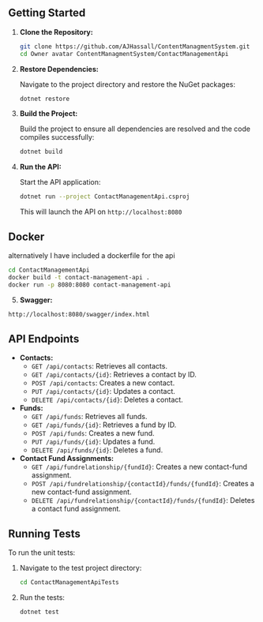 
## Getting Started

1. **Clone the Repository:**

    ```bash
    git clone https://github.com/AJHassall/ContentManagmentSystem.git
    cd Owner avatar ContentManagmentSystem/ContactManagementApi
    ```

2. **Restore Dependencies:**

    Navigate to the project directory and restore the NuGet packages:

    ```bash
    dotnet restore
    ```

3. **Build the Project:**

    Build the project to ensure all dependencies are resolved and the code compiles successfully:

    ```bash
    dotnet build
    ```

4. **Run the API:**

    Start the API application:

    ```bash
    dotnet run --project ContactManagementApi.csproj
    ```

    This will launch the API on `http://localhost:8080`

## Docker

alternatively I have included a dockerfile for the api

```bash
cd ContactManagementApi
docker build -t contact-management-api .
docker run -p 8080:8080 contact-management-api
```

5.  **Swagger:**

```bash
http://localhost:8080/swagger/index.html
```

## API Endpoints

* **Contacts:**
  * `GET /api/contacts`: Retrieves all contacts.
  * `GET /api/contacts/{id}`: Retrieves a contact by ID.
  * `POST /api/contacts`: Creates a new contact.
  * `PUT /api/contacts/{id}`: Updates a contact.
  * `DELETE /api/contacts/{id}`: Deletes a contact.
* **Funds:**
  * `GET /api/funds`: Retrieves all funds.
  * `GET /api/funds/{id}`: Retrieves a fund by ID.
  * `POST /api/funds`: Creates a new fund.
  * `PUT /api/funds/{id}`: Updates a fund.
  * `DELETE /api/funds/{id}`: Deletes a fund.
* **Contact Fund Assignments:**
  * `GET /api/fundrelationship/{fundId}`: Creates a new contact-fund assignment.
  * `POST /api/fundrelationship/{contactId}/funds/{fundId}`: Creates a new contact-fund assignment.
  * `DELETE /api/fundrelationship/{contactId}/funds/{fundId}`: Deletes a contact fund assignment.

## Running Tests

To run the unit tests:

1. Navigate to the test project directory:

    ```bash
    cd ContactManagementApiTests
    ```

2. Run the tests:

    ```bash
    dotnet test
    ```
